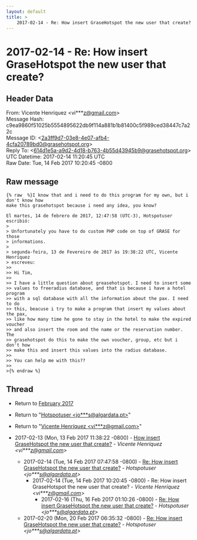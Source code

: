 ```yaml
---
layout: default
title: >
    2017-02-14 - Re: How insert GraseHotspot the new user that create?
---
```


# 2017-02-14 - Re: How insert GraseHotspot the new user that create?

## Header Data

From: Vicente Henríquez \<vi***z@gmail.com\><br>
Message Hash: c9ea9860f51025b5554895622db9f114a881b1b81400c5f989ced38447c7a22c<br>
Message ID: \<2a3ff9d7-03e8-4e07-afb4-4cfa20789bd0@grasehotspot.org\><br>
Reply To: \<614d1e5a-a9d2-4d18-b763-4b55d43945b9@grasehotspot.org\><br>
UTC Datetime: 2017-02-14 11:20:45 UTC<br>
Raw Date: Tue, 14 Feb 2017 10:20:45 -0800<br>

## Raw message

```
{% raw  %}I know that and i need to do this program for my own, but i don't know how 
make this grasehotspot because i need any idea, you know?

El martes, 14 de febrero de 2017, 12:47:58 (UTC-3), Hotspotuser escribió:
>
> Unfortunately you have to do custom PHP code on top of GRASE for those 
> informations.
>
> segunda-feira, 13 de Fevereiro de 2017 às 19:38:22 UTC, Vicente Henríquez 
> escreveu:
>>
>> Hi Tim,
>>
>> I have a little question about greasehotspot. I need to insert some 
>> values to freeradius database, and that is because i have a hotel program 
>> with a sql database with all the information about the pax. I need to do 
>> this, beacuse i try to make a program that insert my values about the pax, 
>> like how many time he gone to stay in the hotel to make the expired voucher 
>> and also insert the room and the name or the reservation number. The 
>> grasehotspot do this to make the own voucher, group, etc but i don't how 
>> make this and insert this values into the radius database.
>>
>> You can help me with this??
>>
>{% endraw %}
```

## Thread

+ Return to [February 2017](/archive/2017/02)

+ Return to "[Hotspotuser <jo***s<span>@</span>algardata.pt>](/authors/jo___s_at_algardata_pt)"
+ Return to "[Vicente Henríquez <vi***z<span>@</span>gmail.com>](/authors/vi___z_at_gmail_com)"

+ 2017-02-13 (Mon, 13 Feb 2017 11:38:22 -0800) - [How insert GraseHotspot the new user that create?](/archive/2017/02/0ce221781244f722c75f32c663a23ad48ab10aaebc6fdb6489d662bff1272350) - _Vicente Henríquez \<vi***z@gmail.com\>_
  + 2017-02-14 (Tue, 14 Feb 2017 07:47:58 -0800) - [Re: How insert GraseHotspot the new user that create?](/archive/2017/02/a265aa6b1292300fd81f9d04c7fe0eed766b475c47db811b3f4ffb33885e58e9) - _Hotspotuser \<jo***s@algardata.pt\>_
    + 2017-02-14 (Tue, 14 Feb 2017 10:20:45 -0800) - Re: How insert GraseHotspot the new user that create? - _Vicente Henríquez \<vi***z@gmail.com\>_
      + 2017-02-16 (Thu, 16 Feb 2017 01:10:26 -0800) - [Re: How insert GraseHotspot the new user that create?](/archive/2017/02/26c9933995925c59d6a25849ea9cac21a4f0cd8b99bd6c7d82336928673d3f98) - _Hotspotuser \<jo***s@algardata.pt\>_
  + 2017-02-20 (Mon, 20 Feb 2017 06:35:32 -0800) - [Re: How insert GraseHotspot the new user that create?](/archive/2017/02/d8090a4c6169cab8df04c037a6f473d1f5a2402787cc692cca4288e369e395b5) - _Hotspotuser \<jo***s@algardata.pt\>_

